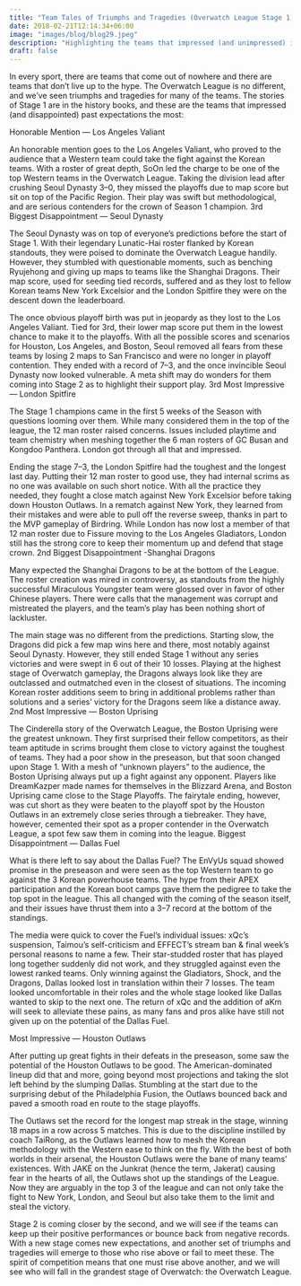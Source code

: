 ```yaml
---
title: "Team Tales of Triumphs and Tragedies (Overwatch League Stage 1)"
date: 2018-02-21T12:14:34+06:00
image: "images/blog/blog29.jpeg"
description: "Highlighting the teams that impressed (and unimpressed) in the first stage of the Overwatch League as Stage 2 looms."
draft: false
---
```


In every sport, there are teams that come out of nowhere and there are teams that don’t live up to the hype. The Overwatch League is no different, and we’ve seen triumphs and tragedies for many of the teams. The stories of Stage 1 are in the history books, and these are the teams that impressed (and disappointed) past expectations the most:

Honorable Mention — Los Angeles Valiant

An honorable mention goes to the Los Angeles Valiant, who proved to the audience that a Western team could take the fight against the Korean teams. With a roster of great depth, SoOn led the charge to be one of the top Western teams in the Overwatch League. Taking the division lead after crushing Seoul Dynasty 3–0, they missed the playoffs due to map score but sit on top of the Pacific Region. Their play was swift but methodological, and are serious contenders for the crown of Season 1 champion.
3rd Biggest Disappointment — Seoul Dynasty

The Seoul Dynasty was on top of everyone’s predictions before the start of Stage 1. With their legendary Lunatic-Hai roster flanked by Korean standouts, they were poised to dominate the Overwatch League handily. However, they stumbled with questionable moments, such as benching Ryujehong and giving up maps to teams like the Shanghai Dragons. Their map score, used for seeding tied records, suffered and as they lost to fellow Korean teams New York Excelsior and the London Spitfire they were on the descent down the leaderboard.

The once obvious playoff birth was put in jeopardy as they lost to the Los Angeles Valiant. Tied for 3rd, their lower map score put them in the lowest chance to make it to the playoffs. With all the possible scores and scenarios for Houston, Los Angeles, and Boston, Seoul removed all fears from these teams by losing 2 maps to San Francisco and were no longer in playoff contention. They ended with a record of 7–3, and the once invincible Seoul Dynasty now looked vulnerable. A meta shift may do wonders for them coming into Stage 2 as to highlight their support play.
3rd Most Impressive — London Spitfire

The Stage 1 champions came in the first 5 weeks of the Season with questions looming over them. While many considered them in the top of the league, the 12 man roster raised concerns. Issues included playtime and team chemistry when meshing together the 6 man rosters of GC Busan and Kongdoo Panthera. London got through all that and impressed.

Ending the stage 7–3, the London Spitfire had the toughest and the longest last day. Putting their 12 man roster to good use, they had internal scrims as no one was available on such short notice. With all the practice they needed, they fought a close match against New York Excelsior before taking down Houston Outlaws. In a rematch against New York, they learned from their mistakes and were able to pull off the reverse sweep, thanks in part to the MVP gameplay of Birdring. While London has now lost a member of that 12 man roster due to Fissure moving to the Los Angeles Gladiators, London still has the strong core to keep their momentum up and defend that stage crown.
2nd Biggest Disappointment -Shanghai Dragons

Many expected the Shanghai Dragons to be at the bottom of the League. The roster creation was mired in controversy, as standouts from the highly successful Miraculous Youngster team were glossed over in favor of other Chinese players. There were calls that the management was corrupt and mistreated the players, and the team’s play has been nothing short of lackluster.

The main stage was no different from the predictions. Starting slow, the Dragons did pick a few map wins here and there, most notably against Seoul Dynasty. However, they still ended Stage 1 without any series victories and were swept in 6 out of their 10 losses. Playing at the highest stage of Overwatch gameplay, the Dragons always look like they are outclassed and outmatched even in the closest of situations. The incoming Korean roster additions seem to bring in additional problems rather than solutions and a series’ victory for the Dragons seem like a distance away.
2nd Most Impressive — Boston Uprising

The Cinderella story of the Overwatch League, the Boston Uprising were the greatest unknown. They first surprised their fellow competitors, as their team aptitude in scrims brought them close to victory against the toughest of teams. They had a poor show in the preseason, but that soon changed upon Stage 1.
With a mesh of “unknown players” to the audience, the Boston Uprising always put up a fight against any opponent. Players like DreamKazper made names for themselves in the Blizzard Arena, and Boston Uprising came close to the Stage Playoffs. The fairytale ending, however, was cut short as they were beaten to the playoff spot by the Houston Outlaws in an extremely close series through a tiebreaker. They have, however, cemented their spot as a proper contender in the Overwatch League, a spot few saw them in coming into the league.
Biggest Disappointment — Dallas Fuel

What is there left to say about the Dallas Fuel? The EnVyUs squad showed promise in the preseason and were seen as the top Western team to go against the 3 Korean powerhouse teams. The hype from their APEX participation and the Korean boot camps gave them the pedigree to take the top spot in the league. This all changed with the coming of the season itself, and their issues have thrust them into a 3–7 record at the bottom of the standings.

The media were quick to cover the Fuel’s individual issues: xQc’s suspension, Taimou’s self-criticism and EFFECT’s stream ban & final week’s personal reasons to name a few. Their star-studded roster that has played long together suddenly did not work, and they struggled against even the lowest ranked teams. Only winning against the Gladiators, Shock, and the Dragons, Dallas looked lost in translation within their 7 losses. The team looked uncomfortable in their roles and the whole stage looked like Dallas wanted to skip to the next one. The return of xQc and the addition of aKm will seek to alleviate these pains, as many fans and pros alike have still not given up on the potential of the Dallas Fuel.

Most Impressive — Houston Outlaws

After putting up great fights in their defeats in the preseason, some saw the potential of the Houston Outlaws to be good. The American-dominated lineup did that and more, going beyond most projections and taking the slot left behind by the slumping Dallas. Stumbling at the start due to the surprising debut of the Philadelphia Fusion, the Outlaws bounced back and paved a smooth road en route to the stage playoffs.

The Outlaws set the record for the longest map streak in the stage, winning 18 maps in a row across 5 matches. This is due to the discipline instilled by coach TaiRong, as the Outlaws learned how to mesh the Korean methodology with the Western ease to think on the fly. With the best of both worlds in their arsenal, the Houston Outlaws were the bane of many teams’ existences. With JAKE on the Junkrat (hence the term, Jakerat) causing fear in the hearts of all, the Outlaws shot up the standings of the League. Now they are arguably in the top 3 of the league and can not only take the fight to New York, London, and Seoul but also take them to the limit and steal the victory.

Stage 2 is coming closer by the second, and we will see if the teams can keep up their positive performances or bounce back from negative records. With a new stage comes new expectations, and another set of triumphs and tragedies will emerge to those who rise above or fail to meet these. The spirit of competition means that one must rise above another, and we will see who will fall in the grandest stage of Overwatch: the Overwatch League.
